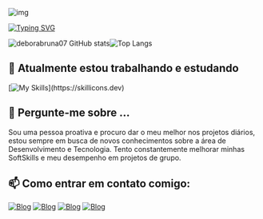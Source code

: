 ![img](https://i.pinimg.com/originals/a4/a5/21/a4a5213d12274e96ae25f2468aad27bc.gif)

[![Typing SVG](https://readme-typing-svg.herokuapp.com?font=Kode+Mono&pause=1000&color=F7F7F7&center=True&random=false&width=435&lines=OLá!+Seja+Bem+-++Vindo+ao+meu+perfil;Meu+nome+é+Débora+Bruna;Tenho+19+anos+de+idade;Sou+da+Paraíba,+Brasil;Eu+estudo+Ciência+da+Computação)](https://git.io/typing-svg)

![deborabruna07 GitHub stats](https://github-readme-stats.vercel.app/api?username=deborabruna07&show_icons=true&theme=transparent&text_color=FFCBDB)![Top Langs](https://github-readme-stats.vercel.app/api/top-langs/?username=deborabruna07&layout=compact&text_color=FFFFFF&theme=transparent&hide=jupyter%20notebook)

## 🔭 Atualmente estou trabalhando e estudando
[![My Skills](https://skillicons.dev/icons?i=python,html,css,mysql,)](https://skillicons.dev)

## 💬 Pergunte-me sobre ...
Sou uma pessoa proativa e procuro dar o meu melhor nos projetos diários, estou sempre em busca de novos conhecimentos sobre a área de Desenvolvimento e Tecnologia. Tento constantemente melhorar minhas SoftSkills e meu desempenho em projetos de grupo.
## 📫 Como entrar em contato comigo:
[![Blog](https://img.shields.io/badge/Instagram-E4405F?style=for-the-badge&logo=instagram&logoColor=white)](https://www.instagram.com/debora__bruna/)
[![Blog](https://img.shields.io/badge/Gmail-D14836?style=for-the-badge&logo=gmail&logoColor=white)](debora.07122004@gmail.com)
[![Blog](https://img.shields.io/badge/WhatsApp-25D366?style=for-the-badge&logo=whatsapp&logoColor=white)](+55(83)981926464)
[![Blog](https://img.shields.io/badge/LinkedIn-0077B5?style=for-the-badge&logo=linkedin&logoColor=white)](https://www.linkedin.com/in/d%C3%A9bora-bruna-63aba1308?utm_source=share&utm_campaign=share_via&utm_content=profile&utm_medium=android_app)
